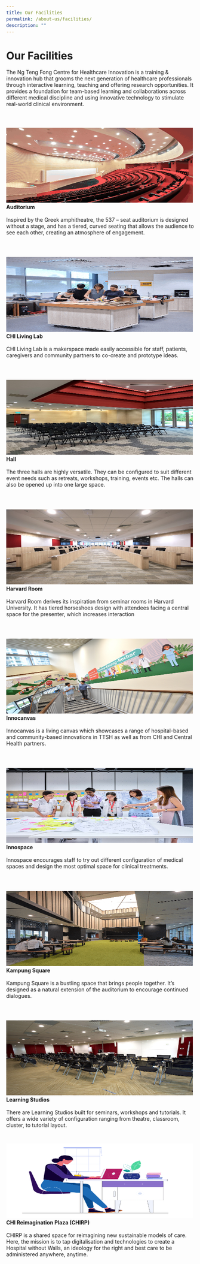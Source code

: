 ```yaml
---
title: Our Facilities
permalink: /about-us/facilities/
description: ""
---
```

# Our Facilities

The Ng Teng Fong Centre for Healthcare Innovation is a training &amp; innovation hub that grooms the next generation of healthcare professionals through interactive learning, teaching and offering research opportunities. It provides a foundation for team-based learning and collaborations across different medical discipline and using innovative technology to stimulate real-world clinical environment.

<div class="row">
<div class="col"> 
<img alt="Auditorium" style="width:500px; height:200px; padding-top:8%;" src="/images/Facilities/auditorium.gif"><br>
	<div class="header"><b>Auditorium</b></div><br>
	<div class="para">Inspired by the Greek amphitheatre, the 537 – seat auditorium is designed without a stage, and has a tiered, curved seating that allows the audience to see each other, creating an atmosphere of engagement.

</div>
<br>

</div>
	<div class="col"> 
<img alt="CHI Living Lab" style="width:500px; height:200px; padding-top:8%;" src="/images/Facilities/chill%20lab.gif"><br>
		<div class="header"><b>CHI Living Lab<br></b></div><br>
		<div class="para">CHI Living Lab is a makerspace made easily accessible for staff, patients, caregivers and community partners to co-create and prototype ideas. 
</div>
<br>

</div>
	<div class="col"> 
<img alt="Hall" style="width:500px; height:200px; padding-top:8%;" src="/images/Facilities/hallchi.jpg"><br>
		<div class="header"><b>Hall</b></div><br>
		<div class="para">The three halls are highly versatile. They can be configured to suit different event needs such as retreats, workshops, training, events etc. The halls can also be opened up into one large space.
</div>
<br></div></div>


<div class="row">
<div class="col"> 
<img alt="Harvard Room" style="width:500px; height:200px; padding-top:8%;" src="/images/Facilities/harvard.jpg"><br>
	<div class="header"><b>Harvard Room</b></div><br>
	<div class="para">Harvard Room derives its inspiration from seminar rooms in Harvard University. It has tiered horseshoes design with attendees facing a central space for the presenter, which increases interaction
</div>
<br>

</div>
	<div class="col"> 
<img alt="Innocanvas" style="width:500px; height:200px; padding-top:8%;" src="/images/Facilities/innocanvas.JPG"><br>
	<div class="header"><b>Innocanvas </b></div><br>
	<div class="para"> Innocanvas is a living canvas which showcases a range of hospital-based and community-based innovations in TTSH as well as from CHI and Central Health partners.
</div>
<br>

</div>
	<div class="col"> 
<img alt="Innospace" style="width:500px; height:200px; padding-top:8%;" src="/images/Facilities/innospace.jpg"><br>
	<div class="header"><b>Innospace</b></div><br>
	<div class="para">Innospace encourages staff to try out different configuration of medical spaces and design the most optimal space for clinical treatments.
</div>
<br></div></div>

<div class="row">
<div class="col"> 
<img alt="Kampung Square" style="width:500px; height:200px; padding-top:8%;" src="/images/Facilities/kampongsq.gif"><br>
    <div class="header"><b>Kampung Square</b></div><br>
    <div class="para">Kampung Square is a bustling space that brings people together. It’s designed as a natural extension of the auditorium to encourage continued dialogues.
</div>
<br>

</div>
	<div class="col"> 
<img alt="Learning Studios" style="width:500px; height:200px; padding-top:8%;" src="/images/Facilities/learning%20studio%20seminar%20room-s18.jpg"><br>
    <div class="header"><b>Learning Studios</b></div><br>
    <div class="para">There are Learning Studios built for seminars, workshops and tutorials. It offers a wide variety of configuration ranging from theatre, classroom, cluster, to tutorial layout.
</div>
		</div>
	<div class="col"> 
<img alt="Learning Studios" style="width:500px; height:200px; padding-top:8%;" src="/images/office-desk-animation.gif"><br>
    <div class="header"><b>CHI Reimagination Plaza (CHIRP)</b></div><br>
    <div class="para">CHIRP is a shared space for reimagining new sustainable models of care. Here, the mission is to tap digitalisation and technologies to create a Hospital without Walls, an ideology for the right and best care to be administered anywhere, anytime.
</div>
<br>



</div></div>